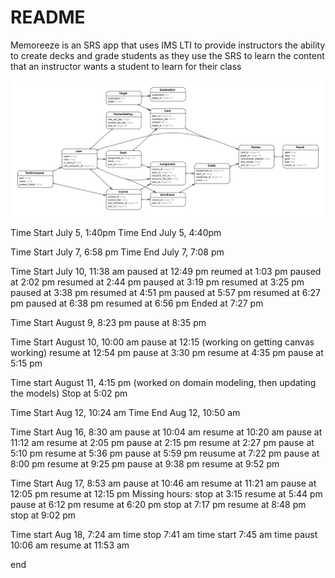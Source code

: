 # README

Memoreeze is an SRS app that uses IMS LTI to provide instructors the ability to create decks and grade students as they use the SRS to learn the content that an instructor wants a student to learn for their class

![Domain Model](erd.png?raw=true "Domain Model")

Time Start July 5, 1:40pm
Time End July 5, 4:40pm 

Time Start July 7, 6:58 pm
Time End July 7, 7:08 pm

Time Start July 10, 11:38 am
paused at 12:49 pm
reumed at 1:03 pm
paused at 2:02 pm
resumed at 2:44 pm
paused at 3:19 pm
resumed at 3:25 pm
paused at 3:38 pm
resumed at 4:51 pm
paused at 5:57 pm
resumed at 6:27 pm
paused at 6:38 pm
resumed at 6:56 pm
Ended at 7:27 pm

Time Start August 9, 8:23 pm
pause at 8:35 pm

Time Start August 10, 10:00 am
pause at 12:15 (working on getting canvas working)
resume at 12:54 pm
pause at 3:30 pm
resume at 4:35 pm
pause at 5:15 pm

Time start August 11, 4:15 pm
(worked on domain modeling, then updating the models)
Stop at 5:02 pm

Time Start Aug 12, 10:24 am
Time End Aug 12, 10:50 am

Time Start Aug 16, 8:30 am
pause at 10:04 am
resume at 10:20 am
pause at 11:12 am
resume at 2:05 pm
pause at 2:15 pm
resume at 2:27 pm
pause at 5:10 pm
resume at 5:36 pm
pause at 5:59 pm
reusume at 7:22 pm
pause at 8:00 pm
resume at 9:25 pm
pause at 9:38 pm
resume at 9:52 pm

Time Start Aug 17, 8:53 am
pause at 10:46 am
resume at 11:21 am
pause at 12:05 pm
resume at 12:15 pm
Missing hours: stop at 3:15
resume at 5:44 pm
pause at 6:12 pm
resume at 6:20 pm
stop at 7:17 pm 
resume at 8:48 pm
stop at 9:02 pm

Time start Aug 18, 7:24 am
time stop 7:41 am
time start 7:45 am
time paust 10:06 am
resume at 11:53 am

end